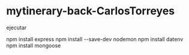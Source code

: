 # mytinerary-back-CarlosTorreyes

ejecutar

npm install express
npm install --save-dev nodemon
npm install datenv
npm install mongoose
